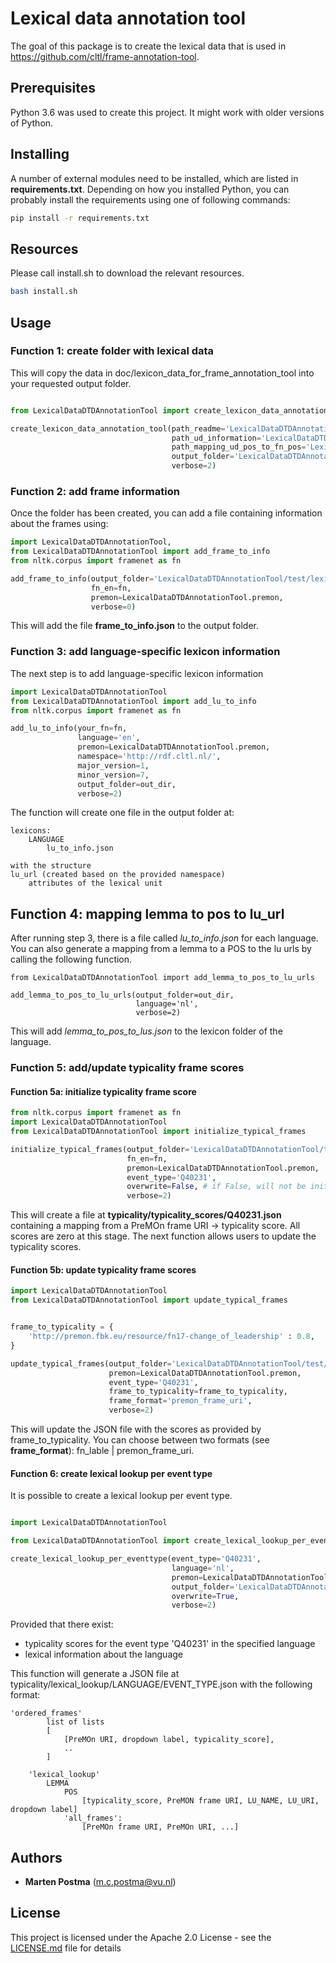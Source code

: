 # Lexical data annotation tool

The goal of this package is to create the lexical data that is used in https://github.com/cltl/frame-annotation-tool.

## Prerequisites
Python 3.6 was used to create this project. It might work with older versions of Python.

## Installing
A number of external modules need to be installed, which are listed in **requirements.txt**.
Depending on how you installed Python, you can probably install the requirements using one of following commands:
```bash
pip install -r requirements.txt
```

## Resources
Please call install.sh to download the relevant resources.
```bash
bash install.sh
```

## Usage

### Function 1: create folder with lexical data

This will copy the data in doc/lexicon_data_for_frame_annotation_tool
into your requested output folder.

```python 

from LexicalDataDTDAnnotationTool import create_lexicon_data_annotation_tool

create_lexicon_data_annotation_tool(path_readme='LexicalDataDTDAnnotationTool/doc/lexicon_data_for_frame_annotation_tool/README.md',
                                    path_ud_information='LexicalDataDTDAnnotationTool/doc/lexicon_data_for_frame_annotation_tool/part_of_speech_ud_info.json',
                                    path_mapping_ud_pos_to_fn_pos='LexicalDataDTDAnnotationTool/doc/lexicon_data_for_frame_annotation_tool/ud_pos_to_fn_pos.json',
                                    output_folder='LexicalDataDTDAnnotationTool/test/lexicon_data_for_frame_annotation_tool',
                                    verbose=2)
```

### Function 2: add frame information
Once the folder has been created, you can add a file containing information about the frames
using:

```python 
import LexicalDataDTDAnnotationTool,
from LexicalDataDTDAnnotationTool import add_frame_to_info
from nltk.corpus import framenet as fn

add_frame_to_info(output_folder='LexicalDataDTDAnnotationTool/test/lexicon_data_for_frame_annotation_tool',
                  fn_en=fn,
                  premon=LexicalDataDTDAnnotationTool.premon,
                  verbose=0)
```
This will add the file **frame_to_info.json** to the output folder.

### Function 3: add language-specific lexicon information
The next step is to add language-specific lexicon information

```python
import LexicalDataDTDAnnotationTool
from LexicalDataDTDAnnotationTool import add_lu_to_info
from nltk.corpus import framenet as fn

add_lu_to_info(your_fn=fn,
               language='en',
               premon=LexicalDataDTDAnnotationTool.premon,
               namespace='http://rdf.cltl.nl/',
               major_version=1,
               minor_version=7,
               output_folder=out_dir,
               verbose=2)
```
The function will create one file in the output folder at:
```
lexicons:
    LANGUAGE
        lu_to_info.json

with the structure
lu_url (created based on the provided namespace)
    attributes of the lexical unit
 ```

## Function 4: mapping lemma to pos to lu_url

After running step 3, there is a file called *lu_to_info.json*
for each language. 
You can also generate a mapping from a lemma to a POS to the lu urls by calling the following function.
```
from LexicalDataDTDAnnotationTool import add_lemma_to_pos_to_lu_urls

add_lemma_to_pos_to_lu_urls(output_folder=out_dir,
                            language='nl',
                            verbose=2)
```

This will add *lemma_to_pos_to_lus.json* to the lexicon folder of the language.

### Function 5: add/update typicality frame scores

#### Function 5a: initialize typicality frame score

```python
from nltk.corpus import framenet as fn
import LexicalDataDTDAnnotationTool
from LexicalDataDTDAnnotationTool import initialize_typical_frames

initialize_typical_frames(output_folder='LexicalDataDTDAnnotationTool/test/lexicon_data_for_frame_annotation_tool',
                          fn_en=fn,
                          premon=LexicalDataDTDAnnotationTool.premon,
                          event_type='Q40231',
                          overwrite=False, # if False, will not be initialized if the file exists
                          verbose=2)
```
This will create a file at **typicality/typicality_scores/Q40231.json** containing a mapping from a PreMOn frame URI -> typicality score.
All scores are zero at this stage. The next function allows users to update the typicality scores.

#### Function 5b: update typicality frame scores

```python
import LexicalDataDTDAnnotationTool
from LexicalDataDTDAnnotationTool import update_typical_frames


frame_to_typicality = {
    'http://premon.fbk.eu/resource/fn17-change_of_leadership' : 0.8,
}

update_typical_frames(output_folder='LexicalDataDTDAnnotationTool/test/lexicon_data_for_frame_annotation_tool',
                      premon=LexicalDataDTDAnnotationTool.premon,
                      event_type='Q40231',
                      frame_to_typicality=frame_to_typicality,
                      frame_format='premon_frame_uri',
                      verbose=2)
```

This will update the JSON file with the scores as provided by frame_to_typicality.
You can choose between two formats (see **frame_format**): fn_lable | premon_frame_uri.

#### Function 6: create lexical lookup per event type

It is possible to create a lexical lookup per event type.

```python

import LexicalDataDTDAnnotationTool

from LexicalDataDTDAnnotationTool import create_lexical_lookup_per_eventtype

create_lexical_lookup_per_eventtype(event_type='Q40231',
                                    language='nl',
                                    premon=LexicalDataDTDAnnotationTool.premon,
                                    output_folder='LexicalDataDTDAnnotationTool/test/lexicon_data_for_frame_annotation_tool',
                                    overwrite=True,
                                    verbose=2)

```

Provided that there exist:
* typicality scores for the event type 'Q40231' in the specified language
* lexical information about the language

This function will generate a JSON file at typicality/lexical_lookup/LANGUAGE/EVENT_TYPE.json with the following format:
```
'ordered_frames'
        list of lists
        [
            [PreMOn URI, dropdown label, typicality_score],
            ..
        ]

    'lexical_lookup'
        LEMMA
            POS
                [typicality_score, PreMON frame URI, LU_NAME, LU_URI, dropdown label]
            'all_frames':
                [PreMOn frame URI, PreMOn URI, ...]
```

## Authors
* **Marten Postma** (m.c.postma@vu.nl)

## License
This project is licensed under the Apache 2.0 License - see the [LICENSE.md](LICENSE.md) file for details
